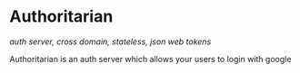 
# Authoritarian

*auth server, cross domain, stateless, json web tokens*

Authoritarian is an auth server which allows your users to login with google
